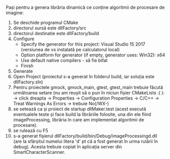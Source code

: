 Pași pentru a genera librăria dinamică ce conține algoritmii de procesare de imagine:

1. Se deschide programul CMake
2. directorul sursă este dllFactory/src
3. directorul destinatie este dllFactory/build
4. Configure
	- Specify the generator for this project: Visual Studio 15 2017 (versiunea de vs instalată pe calculatorul local)
	- Option platform for generator (if empty, generator uses: Win32): x64
	- Use default native compilers - să fie bifat
	- Finish
5. Generate
6. Open Project (proiectul s-a generat în folderul build, iar soluția este dllFactory.sln)
7. Pentru proiectele gmock, gmock_main, gtest, gtest_main trebuie făcută următoarea setare (nu am reușit să o pun în niciun fișier CMakeLists :( ):
	-> click dreapta -> Properties -> Configuration Properties -> C/C++ -> Treat Warnings As Errors -> trebuie No(/WX-)
8. se setează ca și proiect de startup dllMaker.test (acest execută eventualele teste și face build la librăriile folosite, una din ele fiind
	imageProcessing, librăria în care am implementat algoritmii de procesare).
9. se rulează cu F5
10. s-a generat fișierul dllFactory/build/bin/Debug/imageProcessingd.dll (are la sfârșitul numelui litera 'd' pt că a fost generat în urma
 rulării în debug). Acesta trebuie copiat în aplicația server din SmartCharacterScanner.